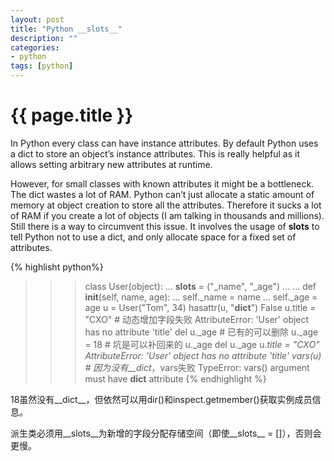 ```yaml
---
layout: post
title: "Python __slots__"
description: ""
categories: 
- python
tags: [python]
---
```

{{ page.title }}
================

In Python every class can have instance attributes. By default Python uses a dict to store an object’s instance attributes. This is really helpful as it allows setting arbitrary new attributes at runtime.

However, for small classes with known attributes it might be a bottleneck. The dict wastes a lot of RAM. Python can’t just allocate a static amount of memory at object creation to store all the attributes. Therefore it sucks a lot of RAM if you create a lot of objects (I am talking in thousands and millions). Still there is a way to circumvent this issue. It involves the usage of __slots__ to tell Python not to use a dict, and only allocate space for a fixed set of attributes.

{% highlisht python%}
>>> class User(object):
...     __slots__ = ("_name", "_age")
...
...     def __init__(self, name, age):
...         self._name = name
...         self._age = age
>>> u = User("Tom", 34)
>>> hasattr(u, "__dict__")
False
>>> u.title = "CXO" # 动态增加字段失败
AttributeError: 'User' object has no attribute 'title'
>>> del u._age          # 已有的可以删除
>>> u._age = 18          # 坑是可以补回来的
>>> u._age
>>> del u._age
>>> u._title = "CXO"
AttributeError: 'User' object has no attribute '_title'
>>> vars(u)     # 因为没有__dict__，vars失败
TypeError: vars() argument must have __dict__ attribute
{% endhighlight %}

18虽然没有__dict__，但依然可以用dir()和inspect.getmember()获取实例成员信息。

派生类必须用__slots__为新增的字段分配存储空间（即使__slots__ = []），否则会更慢。
